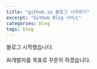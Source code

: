 ```yaml
---
title: "github.io 블로그 시작하기"
excerpt: "GitHub Blog 서비스"
categories: blog
tags: blog
---
```


블로그 시작했습니다.

AI개발자를 목표로 꾸준히 하겠습니다.

